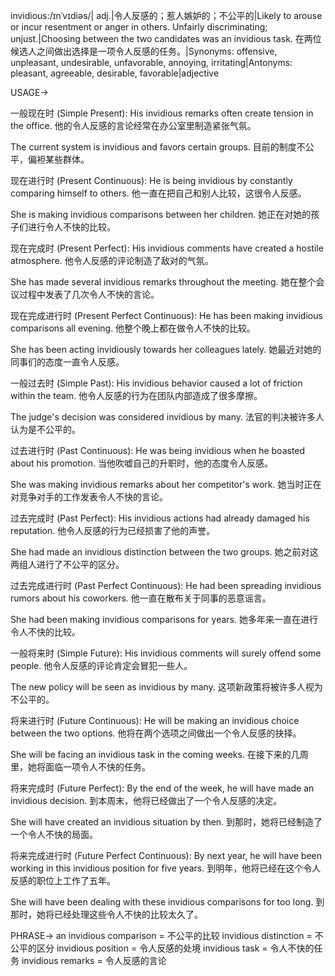 invidious:/ɪnˈvɪdiəs/| adj.|令人反感的；惹人嫉妒的；不公平的|Likely to arouse or incur resentment or anger in others.  Unfairly discriminating; unjust.|Choosing between the two candidates was an invidious task. 在两位候选人之间做出选择是一项令人反感的任务。|Synonyms: offensive, unpleasant, undesirable, unfavorable, annoying, irritating|Antonyms: pleasant, agreeable, desirable, favorable|adjective

USAGE->

一般现在时 (Simple Present):
His invidious remarks often create tension in the office.
他的令人反感的言论经常在办公室里制造紧张气氛。

The current system is invidious and favors certain groups.
目前的制度不公平，偏袒某些群体。


现在进行时 (Present Continuous):
He is being invidious by constantly comparing himself to others.
他一直在把自己和别人比较，这很令人反感。

She is making invidious comparisons between her children.
她正在对她的孩子们进行令人不快的比较。


现在完成时 (Present Perfect):
His invidious comments have created a hostile atmosphere.
他令人反感的评论制造了敌对的气氛。

She has made several invidious remarks throughout the meeting.
她在整个会议过程中发表了几次令人不快的言论。


现在完成进行时 (Present Perfect Continuous):
He has been making invidious comparisons all evening.
他整个晚上都在做令人不快的比较。

She has been acting invidiously towards her colleagues lately.
她最近对她的同事们的态度一直令人反感。


一般过去时 (Simple Past):
His invidious behavior caused a lot of friction within the team.
他令人反感的行为在团队内部造成了很多摩擦。

The judge's decision was considered invidious by many.
法官的判决被许多人认为是不公平的。


过去进行时 (Past Continuous):
He was being invidious when he boasted about his promotion.
当他吹嘘自己的升职时，他的态度令人反感。

She was making invidious remarks about her competitor's work.
她当时正在对竞争对手的工作发表令人不快的言论。


过去完成时 (Past Perfect):
His invidious actions had already damaged his reputation.
他令人反感的行为已经损害了他的声誉。

She had made an invidious distinction between the two groups.
她之前对这两组人进行了不公平的区分。


过去完成进行时 (Past Perfect Continuous):
He had been spreading invidious rumors about his coworkers.
他一直在散布关于同事的恶意谣言。

She had been making invidious comparisons for years.
她多年来一直在进行令人不快的比较。


一般将来时 (Simple Future):
His invidious comments will surely offend some people.
他令人反感的评论肯定会冒犯一些人。

The new policy will be seen as invidious by many.
这项新政策将被许多人视为不公平的。


将来进行时 (Future Continuous):
He will be making an invidious choice between the two options.
他将在两个选项之间做出一个令人反感的抉择。

She will be facing an invidious task in the coming weeks.
在接下来的几周里，她将面临一项令人不快的任务。


将来完成时 (Future Perfect):
By the end of the week, he will have made an invidious decision.
到本周末，他将已经做出了一个令人反感的决定。

She will have created an invidious situation by then.
到那时，她将已经制造了一个令人不快的局面。


将来完成进行时 (Future Perfect Continuous):
By next year, he will have been working in this invidious position for five years.
到明年，他将已经在这个令人反感的职位上工作了五年。

She will have been dealing with these invidious comparisons for too long.
到那时，她将已经处理这些令人不快的比较太久了。


PHRASE->
an invidious comparison = 不公平的比较
invidious distinction = 不公平的区分
invidious position = 令人反感的处境
invidious task = 令人不快的任务
invidious remarks = 令人反感的言论
